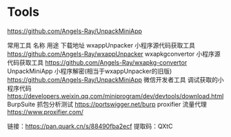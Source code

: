 # Tools
https://github.com/Angels-Ray/UnpackMiniApp

常用工具
名称	用途	下载地址
wxappUnpacker	小程序源代码获取工具	https://github.com/Angels-Ray/wxappUnpacker
wxapkgconvertor	小程序源代码获取工具	https://github.com/Angels-Ray/wxapkg-convertor
UnpackMiniApp	小程序解密(相当于wxappUnpacker的旧版)	https://github.com/Angels-Ray/UnpackMiniApp
微信开发者工具	调试获取的小程序代码	https://developers.weixin.qq.com/miniprogram/dev/devtools/download.html
BurpSuite	抓包分析测试	https://portswigger.net/burp
proxifier	流量代理	https://www.proxifier.com/


链接：https://pan.quark.cn/s/88490fba2ecf
提取码：QXtC
